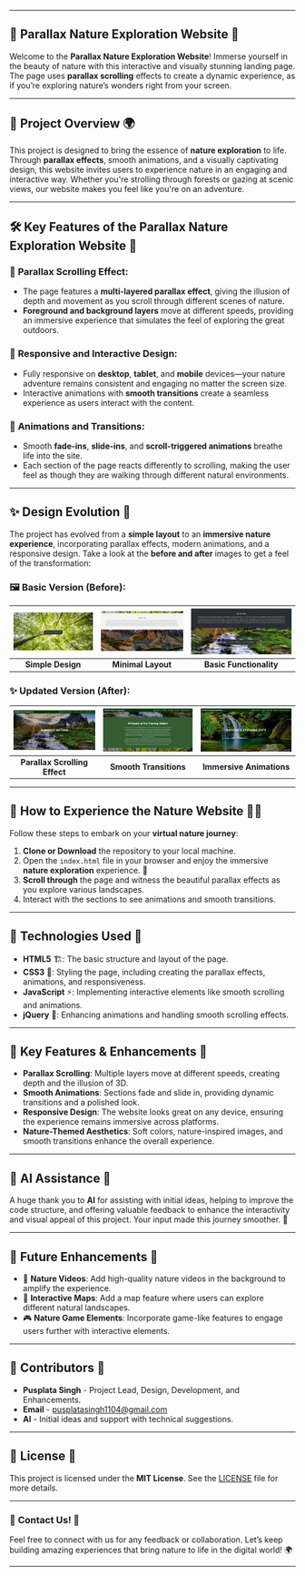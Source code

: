 
---

## 🌿 **Parallax Nature Exploration Website** 🌳

Welcome to the **Parallax Nature Exploration Website**! Immerse yourself in the beauty of nature with this interactive and visually stunning landing page. The page uses **parallax scrolling** effects to create a dynamic experience, as if you’re exploring nature’s wonders right from your screen.

---

## 🎉 **Project Overview** 🌍

This project is designed to bring the essence of **nature exploration** to life. Through **parallax effects**, smooth animations, and a visually captivating design, this website invites users to experience nature in an engaging and interactive way. Whether you're strolling through forests or gazing at scenic views, our website makes you feel like you're on an adventure.

---

## 🛠 **Key Features of the Parallax Nature Exploration Website** 🌿

### 🌲 **Parallax Scrolling Effect**:
- The page features a **multi-layered parallax effect**, giving the illusion of depth and movement as you scroll through different scenes of nature.
- **Foreground and background layers** move at different speeds, providing an immersive experience that simulates the feel of exploring the great outdoors.

### 🌻 **Responsive and Interactive Design**:
- Fully responsive on **desktop**, **tablet**, and **mobile** devices—your nature adventure remains consistent and engaging no matter the screen size.
- Interactive animations with **smooth transitions** create a seamless experience as users interact with the content.

### 🦋 **Animations and Transitions**:
- Smooth **fade-ins**, **slide-ins**, and **scroll-triggered animations** breathe life into the site.
- Each section of the page reacts differently to scrolling, making the user feel as though they are walking through different natural environments.

---

## ✨ **Design Evolution** 🍃

The project has evolved from a **simple layout** to an **immersive nature experience**, incorporating parallax effects, modern animations, and a responsive design. Take a look at the **before and after** images to get a feel of the transformation:

### 🖼️ **Basic Version (Before)**:

| ![Basic Version of Parallax Website](basic1.png) | ![Basic Version of Parallax Website](basic2.png) | ![Basic Version of Parallax Website](basic3.png) |
|:------------------------------------------------------:|:------------------------------------------------------:|:------------------------------------------------------:|
| **Simple Design**                                      | **Minimal Layout**                                      | **Basic Functionality**                                 |

### ✨ **Updated Version (After)**:

| ![Updated Version of Parallax Website](update1.png) | ![Updated Version of Parallax Website](update2.png) | ![Updated Version of Parallax Website](update3.png) |
|:--------------------------------------------------------:|:--------------------------------------------------------:|:--------------------------------------------------------:|
| **Parallax Scrolling Effect**                            | **Smooth Transitions**                                   | **Immersive Animations**                                  |

---

## 🚀 **How to Experience the Nature Website** 🧑‍💻

Follow these steps to embark on your **virtual nature journey**:

1. **Clone or Download** the repository to your local machine.
2. Open the `index.html` file in your browser and enjoy the immersive **nature exploration** experience. 🌳
3. **Scroll through** the page and witness the beautiful parallax effects as you explore various landscapes.
4. Interact with the sections to see animations and smooth transitions.

---

## 🔧 **Technologies Used** 🌱

- **HTML5** 🏗️: The basic structure and layout of the page.
- **CSS3** 🎨: Styling the page, including creating the parallax effects, animations, and responsiveness.
- **JavaScript** ⚡: Implementing interactive elements like smooth scrolling and animations.
- **jQuery** 🌿: Enhancing animations and handling smooth scrolling effects.

---

## 🌱 **Key Features & Enhancements** 🍃

- **Parallax Scrolling**: Multiple layers move at different speeds, creating depth and the illusion of 3D.
- **Smooth Animations**: Sections fade and slide in, providing dynamic transitions and a polished look.
- **Responsive Design**: The website looks great on any device, ensuring the experience remains immersive across platforms.
- **Nature-Themed Aesthetics**: Soft colors, nature-inspired images, and smooth transitions enhance the overall experience.

---

## 🤖 **AI Assistance** 🌟

A huge thank you to **AI** for assisting with initial ideas, helping to improve the code structure, and offering valuable feedback to enhance the interactivity and visual appeal of this project. Your input made this journey smoother. 🙏

---

## 🌱 **Future Enhancements** 🌿

- 🎥 **Nature Videos**: Add high-quality nature videos in the background to amplify the experience.
- 📝 **Interactive Maps**: Add a map feature where users can explore different natural landscapes.
- 🎮 **Nature Game Elements**: Incorporate game-like features to engage users further with interactive elements.

---

## 🙌 **Contributors** 🌟

- **Pusplata Singh** - Project Lead, Design, Development, and Enhancements.
- **Email** - pusplatasingh1104@gmail.com
- **AI** - Initial ideas and support with technical suggestions.

---

## 📜 **License** 📑

This project is licensed under the **MIT License**. See the [LICENSE](LICENSE) file for more details.

---

### 🌟 **Contact Us!** 🌿

Feel free to connect with us for any feedback or collaboration. Let’s keep building amazing experiences that bring nature to life in the digital world! 🌍

---


